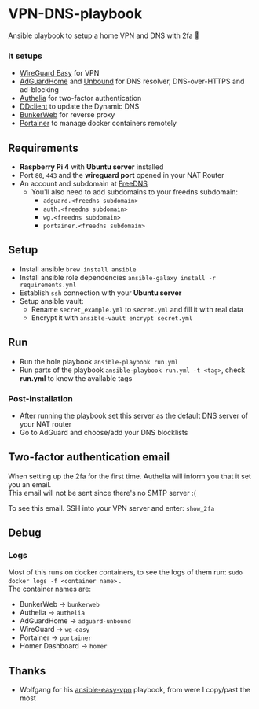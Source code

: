 # VPN-DNS-playbook
Ansible playbook to setup a home VPN and DNS with 2fa 🥷

### It setups 
- [WireGuard Easy](https://github.com/WeeJeWel/wg-easy) for VPN
- [AdGuardHome](https://github.com/AdguardTeam/AdGuardHome) and [Unbound](https://github.com/NLnetLabs/unbound) for DNS resolver, DNS-over-HTTPS and ad-blocking
- [Authelia](https://github.com/authelia/authelia) for two-factor authentication
- [DDclient](https://github.com/ddclient/ddclient) to update the Dynamic DNS
- [BunkerWeb](https://github.com/bunkerity/bunkerweb) for reverse proxy 
- [Portainer](https://github.com/portainer/portainer) to manage docker containers remotely 
## Requirements 
- **Raspberry Pi 4** with **Ubuntu server** installed 
- Port `80`, `443` and the **wireguard port** opened in your NAT Router
- An account and subdomain at [FreeDNS](https://freedns.afraid.org/)
  - You'll also need to add subdomains to your freedns subdomain: 
    - `adguard.<freedns subdomain>` 
    - `auth.<freedns subdomain>`
    - `wg.<freedns subdomain>`
    - `portainer.<freedns subdomain>`

## Setup
- Install ansible `brew install ansible`
- Install ansible role dependencies `ansible-galaxy install -r requirements.yml`
- Establish `ssh` connection with your **Ubuntu server**
- Setup ansible vault:
  - Rename `secret_example.yml` to `secret.yml` and fill it with real data
  - Encrypt it with `ansible-vault encrypt secret.yml`

## Run
- Run the hole playbook `ansible-playbook run.yml`
- Run parts of the playbook `ansible-playbook run.yml -t <tag>`, check **run.yml** to know the available tags

### Post-installation  
- After running the playbook set this server as the default DNS server of your NAT router
- Go to AdGuard and choose/add your DNS blocklists

## Two-factor authentication email
When setting up the 2fa for the first time. Authelia will inform you that it set you an email.   
This email will not be sent since there's no SMTP server :( 

To see this email. SSH into your VPN server and enter: `show_2fa`

## Debug
### Logs
Most of this runs on docker containers, to see the logs of them run: `sudo docker logs -f <container name>` .  
The container names are:
- BunkerWeb -> `bunkerweb`
- Authelia -> `authelia`
- AdGuardHome -> `adguard-unbound`
- WireGuard -> `wg-easy`     
- Portainer -> `portainer`
- Homer Dashboard -> `homer`                                                                                                          

## Thanks  
- Wolfgang for his [ansible-easy-vpn](https://github.com/notthebee/ansible-easy-vpn) playbook, from were I copy/past the most 
